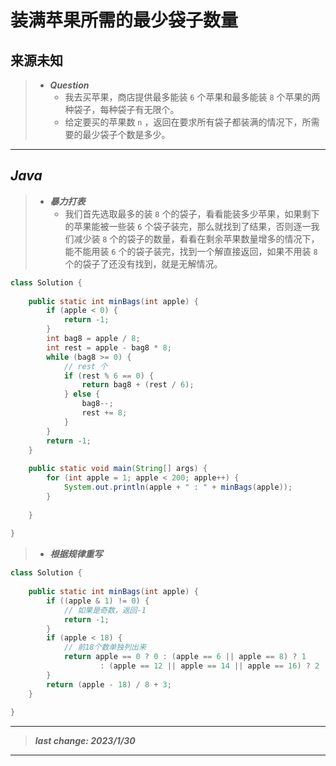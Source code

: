 # 装满苹果所需的最少袋子数量

## 来源未知

> - ***Question***
>   - 我去买苹果，商店提供最多能装 `6` 个苹果和最多能装 `8` 个苹果的两种袋子，每种袋子有无限个。
>   - 给定要买的苹果数 `n` ，返回在要求所有袋子都装满的情况下，所需要的最少袋子个数是多少。

---

## *Java*

> - ***暴力打表***
>   - 我们首先选取最多的装 `8` 个的袋子，看看能装多少苹果，如果剩下的苹果能被一些装 `6` 个袋子装完，那么就找到了结果，否则逐一我们减少装 `8` 个的袋子的数量，看看在剩余苹果数量增多的情况下，能不能用装 `6` 个的袋子装完，找到一个解直接返回，如果不用装 `8` 个的袋子了还没有找到，就是无解情况。

```java
class Solution {
    
    public static int minBags(int apple) {
        if (apple < 0) {
            return -1;
        }
        int bag8 = apple / 8;
        int rest = apple - bag8 * 8;
        while (bag8 >= 0) {
            // rest 个
            if (rest % 6 == 0) {
                return bag8 + (rest / 6);
            } else {
                bag8--;
                rest += 8;
            }
        }
        return -1;
    }
    
    public static void main(String[] args) {
        for (int apple = 1; apple < 200; apple++) {
            System.out.println(apple + " : " + minBags(apple));
        }
        
    }
    
}
```

> - ***根据规律重写***

```java
class Solution {
    
    public static int minBags(int apple) {
        if ((apple & 1) != 0) {
            // 如果是奇数，返回-1
            return -1;
        }
        if (apple < 18) {
            // 前18个数单独列出来
            return apple == 0 ? 0 : (apple == 6 || apple == 8) ? 1
                    : (apple == 12 || apple == 14 || apple == 16) ? 2 : -1;
        }
        return (apple - 18) / 8 + 3;
    }
    
}
```

---

> ***last change: 2023/1/30***

---
